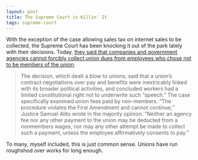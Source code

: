 ```yaml
---
layout: post
title: The Supreme Court is Killin' It
tags: supreme-court
---
```

With the exception of the case allowing sales tax on internet sales to be collected, the Supreme Court has been knocking it out of the park lately with their decisions. Today, [they said that companies and government agencies cannot forcibly collect union dues from employees who chose not to be members of the union](http://www.foxnews.com/politics/2018/06/27/gorsuch-in-union-ruling-tips-scales-on-another-landmark-case.html).

> The decision, which dealt a blow to unions, said that a union’s contract negotiations over pay and benefits were inextricably linked with its broader political activities, and concluded workers had a limited constitutional right not to underwrite such “speech.” 
> The case specifically examined union fees paid by non-members.
> “The procedure violates the First Amendment and cannot continue,” Justice Samuel Alito wrote in the majority opinion. “Neither an agency fee nor any other payment to the union may be deducted from a nonmembers wages, nor may any other attempt be made to collect such a payment, unless the employee affirmatively consents to pay.”

To many, myself included, this is just common sense. Unions have run roughshod over works for long enough.